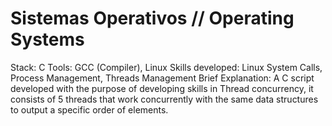 # Sistemas Operativos // Operating Systems
Stack: C
Tools: GCC (Compiler), Linux
Skills developed: Linux System Calls, Process Management, Threads Management
Brief Explanation: A C script developed with the purpose of developing skills in Thread concurrency, it consists of 5 threads that work concurrently with the same data structures to output a specific order of elements.